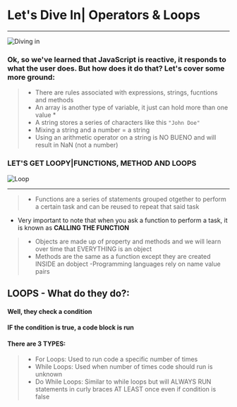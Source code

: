 # Let's Dive In| Operators & Loops 
-----------
![Diving in](https://media.giphy.com/media/3orifgTrJnEHGtHx28/giphy.gif) 


### Ok, so we've learned that JavaScript is reactive, it responds to what the user does. But how does it do that? Let's cover some more ground:
>
> - There are rules associated with expressions, strings, fucntions and methods
> - An array is another type of variable, it just can hold more than one value *
> - A string stores a series of characters like this `"John Doe"`
> - Mixing a string and a number = a string
> - Using an arithmetic operator on a string is NO BUENO and will result in NaN (not a number)

### LET'S GET LOOPY|FUNCTIONS, METHOD AND LOOPS

![Loop](https://media.giphy.com/media/q00npPltMlwt2/giphy.gif)


--------------------------

> - Functions are a series of statements grouped otgether to perform a certain task and can be reused to repeat that said task
   * Very important to note that when you ask a function to perform a task, it is known as **CALLING THE FUNCTION**
> - Objects are made up of property and methods and we will learn over time that EVERYTHING is an object
> - Methods are the same as a function except they are created INSIDE an dobject
> -Programming languages rely on name value pairs

## LOOPS - What do they do?: 
#### Well, they check a condition
#### IF the condition is true, a code block is run
#### There are 3 TYPES:

> - For Loops: Used to run code a specific number of times
> - While Loops: Used when number of times code should run is unknown
> - Do While Loops: Similar to while loops but will ALWAYS RUN statements in curly braces AT LEAST once even if condition is false